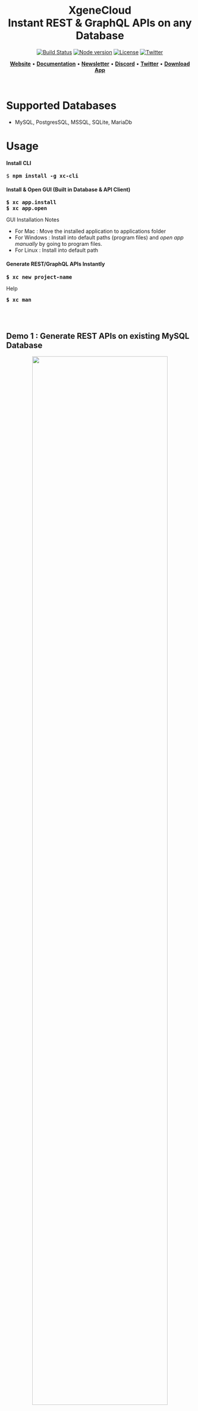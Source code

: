 <h1 align="center" style="border-bottom: none">
    <b>
        XgeneCloud<br>
        Instant REST & GraphQL APIs on any Database
    </b>
</h1>

<div align="center">
 
[![Build Status](https://travis-ci.org/dwyl/esta.svg?branch=master)](https://travis-ci.com/github/xgenecloud/xgenecloud) 
[![Node version](https://badgen.net/npm/node/next)](http://nodejs.org/download/)
[![License](https://badgen.net/npm/license/xc-core)]()<!--![Discord](https://img.shields.io/discord/661905455894888490)
![Stack Exchange monthly questions](https://img.shields.io/stackexchange/stackoverflow/qm/xgenecloud)
--> [![Twitter](https://img.shields.io/twitter/url/https/twitter.com/XgeneCloud.svg?style=social&label=Follow%20%40XgeneCloud)](https://twitter.com/xgenecloud)

</div>

<p align="center">
    <a href="http://www.xgenecloud.com"><b>Website</b></a> •
    <a href="https://xgenecloud.com/docs/"><b>Documentation</b></a> • 
    <a href="https://xgenecloud.com/#subscribe-to-newsletter"><b>Newsletter</b></a> • 
    <a href="https://discord.gg/5RgZmkW"><b>Discord</b></a> • 
    <a href="https://twitter.com/xgenecloud"><b>Twitter</b></a> • 
    <a href="https://xgenecloud.com/download"><b>Download App</b></a> 
</p>  

<br>

# Supported Databases
- MySQL, PostgresSQL, MSSQL, SQLite, MariaDb

# Usage

#### Install CLI
<pre>
$ <b>npm install -g xc-cli</b>
</pre>

#### Install & Open GUI (Built in Database & API Client)
<pre>
<b>$ xc app.install</b>
<b>$ xc app.open</b>
</pre>

GUI Installation Notes
- For Mac : Move the installed application to applications folder
- For Windows : Install into default paths (program files) and *open app manually* by going to program files.
- For Linux : Install into default path 

#### Generate REST/GraphQL APIs Instantly
<pre>
<b>$ xc new project-name</b>
</pre>

Help
<pre>
<b>$ xc man</b>
</pre>

<p>
    <br/><br/>
</p>

## Demo 1 : Generate REST APIs on existing MySQL Database
<p align="center">
    <img src="/static/demo/cli/chinook-rest-example.gif" width="85%">
    <br/><br/><br/><br/>
</p>

## Demo 2 : GUI for Database Design and Scaffolding APIs
<p align="center">
<img  loading="lazy" src="/static/demo/gui/gui-api-scaffolding.mov.gif"/>
<br/><br/><br/><br/>
</p>

## Demo 3 : Generate GraphQL APIs on existing MySQL Database
<p align="center">
    <img src="/static/demo/cli/chinook-graphql-example.gif" width="85%">
    <br/><br/><br/><br/>
</p>


# What is XgeneCloud ?
XgeneCloud consists of **Three** simple & amazing products :
- **An Instant API Framework** that can generate REST & GraphQL on any database 
- **A GUI based fully-featured Database & API Client**
  - GUI DB Client enables - Point & Click schema design & schema migrations. 
  - GUI API Client to debug APIs.
- **A Hybrid Serverless Framework**!
  - All APIs generated can be depoyed as Serverless Functions on any Cloud Platform! 
  - This is without changing any change to source code generated.

## A Simple Overview
<br>
<img  loading="lazy" src="/static/cloud/venndiagram.png"/>
<br>

## A Detailed Overview
<img  loading="lazy" src="/static/diagrams/cloudOverview.png"/>

<br>

# Table Of Contents
- [**Setup**](https://docs.xgenecloud.com/en/v0.5/getting-started/install)
  - [Install](https://docs.xgenecloud.com/en/v0.5/getting-started/install#install-cli)
  - [Generating APIs for first time](https://docs.xgenecloud.com/en/v0.5/getting-started/install#generate-apis)
- [**Architecture**](https://docs.xgenecloud.com/en/v0.5/architecture/Components)
  - [Components](https://docs.xgenecloud.com/en/v0.5/architecture/Components)
  - [REST APIs](https://docs.xgenecloud.com/en/v0.5/architecture/rest-router-service-model)
    - [Router Service Model](https://docs.xgenecloud.com/en/v0.5/architecture/rest-router-service-model)
    - [Request Lifecycle](https://docs.xgenecloud.com/en/v0.5/architecture/rest-request-lifecycle)
  - [GraphQL APIs](https://docs.xgenecloud.com/en/v0.5/architecture/graphql-router-service-model)
    - [Resolver Service Model](https://docs.xgenecloud.com/en/v0.5/architecture/graphql-router-service-model)
    - [Request Lifecycle](https://docs.xgenecloud.com/en/v0.5/architecture/graphql-request-lifecycle)
- [**REST APIs Framework**](https://docs.xgenecloud.com/en/v0.5/architecture/graphql-request-lifecycle)
  - [APIs Generated](https://docs.xgenecloud.com/en/v0.5/architecture/graphql-request-lifecycle)
  - [Authentication](https://docs.xgenecloud.com/en/v0.5/rest-apis/rest-authentication)
  - [ACL](https://docs.xgenecloud.com/en/v0.5/rest-apis/rest-acl)
  - [Middleware](https://docs.xgenecloud.com/en/v0.5/rest-apis/rest-middleware)
  - [Swagger Documentation (autogenerated)](https://docs.xgenecloud.com/en/v0.5/rest-apis/rest-swagger)
- [**GraphQL API Framework**](https://docs.xgenecloud.com/en/v0.5/graphql-apis/graphql-apis-generated)
  - [Authentication](https://docs.xgenecloud.com/en/v0.5/graphql-apis/graphql-authentication)
  - [ACL](https://docs.xgenecloud.com/en/v0.5/graphql-apis/graphql-acl)
  - [Middleware](https://docs.xgenecloud.com/en/v0.5/graphql-apis/graphql-middleware)
  - [GraphQL Schema Generation & Stitching](http://localhost:3000/en/v0.5/graphql-apis/graphql-schema-stitching)
- [**Database**](https://docs.xgenecloud.com/en/v0.5/database/database-modelling)
  - [Database Modelling](https://docs.xgenecloud.com/en/v0.5/database/database-modelling)
  - [Schema Migrations](https://docs.xgenecloud.com/en/v0.5/database/database-migrations)
  - [Validations](https://docs.xgenecloud.com/en/v0.5/database/database-model-validation)
  - [Hooks for write operations](https://docs.xgenecloud.com/en/v0.5/database/database-model-hooks)
- [**Hybrid Serverless API Framework**](https://docs.xgenecloud.com/en/v0.5/deploy/serverless/serverless-aws)
  - [AWS Lambda](https://docs.xgenecloud.com/en/v0.5/deploy/serverless/serverless-aws)
  - [GCP Cloud Functions](https://docs.xgenecloud.com/en/v0.5/deploy/serverless/serverless-gcp)
  - [Azure Function App](https://docs.xgenecloud.com/en/v0.5/deploy/serverless/serverless-azure)
  - [Alibaba/Aliyun Function Compute](https://docs.xgenecloud.com/en/v0.5/deploy/serverless/serverless-alibaba)
  - [Vercel / Zeit Now](https://docs.xgenecloud.com/en/v0.5/deploy/serverless/serverless-vercel)
- [**API Client**](https://docs.xgenecloud.com/en/v0.5/desktop-app/api-client)
  - [Debug APIs](https://docs.xgenecloud.com/en/v0.5/desktop-app/api-client#api-collection)
  - [Test Performance of APIs](https://docs.xgenecloud.com/en/v0.5/desktop-app/api-client#performance-testing)
- [**CLI**](https://docs.xgenecloud.com/en/v0.5/cli/using-man-pages)
  - [Using man pages](https://docs.xgenecloud.com/en/v0.5/cli/using-man-pages) 
    - [man](https://docs.xgenecloud.com/en/v0.5/cli/using-man-pages)
  - [API Generation](https://docs.xgenecloud.com/en/v0.5/cli/api-generation/) 
    - [new](https://docs.xgenecloud.com/en/v0.5/cli/api-generation/#project-creation)
    - [gen.apis.rest](https://docs.xgenecloud.com/en/v0.5/cli/api-generation/#rest-api-generation)    
    - [gen.apis.graphql](https://docs.xgenecloud.com/en/v0.5/cli/api-generation/#graph-api-generation)
  - [Module Generation](https://docs.xgenecloud.com/en/v0.5/cli/module-generation/) 
    - [gen.module](https://docs.xgenecloud.com/en/v0.5/cli/module-generation/)    
  - [Database Schema Migrations](https://docs.xgenecloud.com/en/v0.5/cli/db-migrations) 
    - [db.migrate.list](https://docs.xgenecloud.com/en/v0.5/cli/db-migrations/#list)
    - [db.migrate.create](https://docs.xgenecloud.com/en/v0.5/cli/db-migrations/#create)
    - [db.migrate.up](https://docs.xgenecloud.com/en/v0.5/cli/db-migrations/#up)    
    - [db.migrate.down](https://docs.xgenecloud.com/en/v0.5/cli/db-migrations/#down)        
    - [db.migrate.sync](https://docs.xgenecloud.com/en/v0.5/cli/db-migrations/#sync)        
  - [Access Control Lists (ACL)](https://docs.xgenecloud.com/en/v0.5/cli/acl/) 
    - [permissions.set](https://docs.xgenecloud.com/en/v0.5/cli/acl/#permission-set)
    - [permissions.get](https://docs.xgenecloud.com/en/v0.5/cli/acl/#permission-get)
    - [permissions.user.add](https://docs.xgenecloud.com/en/v0.5/cli/acl/#role-add)    
    - [permissions.user.rename](https://docs.xgenecloud.com/en/v0.5/cli/acl/#role-rename)        
    - [permissions.user.delete](https://docs.xgenecloud.com/en/v0.5/cli/acl/#role-delete)        
  - [Component](https://docs.xgenecloud.com/en/v0.5/cli/component/) 
    - [components.add](https://docs.xgenecloud.com/en/v0.5/cli/component/)
  
# All Demos : Instant APIs on other SQL databases

| Database  | REST APIs Demo                 | GraphQL APIs Demo                  |
|-----------|--------------------------------|------------------------------------- 
| MySql     | [using CLI](#generating-rest-apis-for-mysql-database-using-cli) / [using GUI](#generating-rest-apis-for-mysql-database-using-gui)  |                 [using CLI](#generating-graphql-apis-for-mysql-database-using-cli) / [using GUI](#generating-graphql-apis-for-mysql-database-using-gui)                   |
| Postgres  | [using CLI](#generating-rest-apis-for-postgres-database-using-cli) / [using GUI](#generating-rest-apis-for-postgres-database-using-gui)  |              [using CLI](#generating-graphql-apis-for-postgres-database-using-cli) / [using GUI](#generating-graphql-apis-for-postgres-database-using-gui)                      |
| MsSql     | [using CLI](#generating-rest-apis-for-mssql-database-using-cli) / [using GUI](#generating-rest-apis-for-mssql-database-using-gui)               |             [using CLI](#generating-graphql-apis-for-mssql-database-using-cli) / [using GUI](#generating-graphql-apis-for-mssql-database-using-gui)                         |
| Sqlite3   | [using CLI](#generating-rest-apis-for-sqlite-database-using-cli) / [using GUI](#generating-rest-apis-for-sqlite-database-using-gui)               |             [using CLI](#generating-graphql-apis-for-sqlite-database-using-cli) / [using GUI](#generating-graphql-apis-for-sqlite-database-using-gui)                         |
| MariaDb   | [using CLI](#generating-rest-apis-for-mysql-database-using-cli) / [using GUI](#generating-rest-apis-for-mysql-database-using-gui)               |                [using CLI](#generating-graphql-apis-for-mysql-database-using-cli) / [using GUI](#generating-graphql-apis-for-mysql-database-using-gui)                    |
| Multiple Databases   | [using CLI](#generating-rest-apis-for-multiple-databases-using-cli) / [using GUI](#generating-rest-apis-for-multiple-databases-using-gui)               |                [using CLI](#generating-graphql-apis-for-multiple-databases-using-cli) / [using GUI](#generating-graphql-apis-for-multiple-databases-using-gui)                    |
| Scaffolding for a Table   | [using CLI](#code-scaffolding-for-a-table-cli) / [using GUI](#code-scaffolding-for-a-table)               |                [using CLI](#code-scaffolding-for-a-table-gql-cli) / [using GUI](#code-scaffolding-for-a-table-gql)                    |
| ACL   |  [Click here](#graphql-acl)| [Click here](#rest-acl) | 
| Auto Documentation   |  [Click here](#swagger)| | 


# Feature Demos : Others

| Feature                          | Links                          |
|----------------------------------|-------------------------------- 
| Setup                            | [Click here](#setup) | 
| API Client History             | [Click here](#api-client-history) | 
| API Client Collections         | [Click here](#api-client-collections) | 
| API Performance Test         | [Click here](#api-performance-test) | 
| Database Client Design         | [Click here](#database-client-design) | 
| Database Client Migrations     | [Click here](#database-client-migrations) |  
| Smart Terminal                   | [Click here](#smart-terminal) | 
| Themes : Dark                    | [Click here](#themes--dark) | 
| Themes : Colors                  | [Click here](#themes--colors) | 
| Themes : Custom Colors           | [Click here](#themes--custom-colors) | 
| Multi Environment project        | [Click here](#multi-environment-project) | 


# Youtube PlayLists

| Playlist | Link |
|---------------|------|
| Instant Rest APIs | [Click here](https://www.youtube.com/watch?v=gEU-QvmwSKQ&list=PLhQvP2JTFbRi3SUBIsac37V6SITSMK0rk) |
| Instant GraphQL APIs | [Click here](https://www.youtube.com/watch?v=8LGJKUW9hhU&list=PLhQvP2JTFbRhwVE_-yJQiY32iHOP9zBJ4&index=2&t=0s) |
| Database Client - Desktop App | [Click here](https://www.youtube.com/watch?v=ETEEcY4mmEg&list=PLhQvP2JTFbRi70kd_odHHJVpawZr9wXNY&index=2&t=0s) |
| Smart Terminal | [Click here](https://www.youtube.com/watch?v=nVn3oe4oAuc&list=PLhQvP2JTFbRhj550ia3pPU_oryHacE7fE&index=2&t=0s) |
| Themes | [Click here](https://www.youtube.com/watch?v=5vqqW_nG_OY&list=PLhQvP2JTFbRii2eIXEzAeWUBWiYO189Cu&index=2&t=0s) |


# Serverless Platforms Supported
| Cloud Platform | Serverless    | Serverless Containers     |
|--------------|---------------|------------------------------------- 
| AWS       | [<img src="/static/cloud/aws-lambda-1.svg" height="24"> Lambda](#aws-lambda-deployment) | <img src="/static/cloud/fargate.png" height="24"> Fargate |
| GCP  | [<img src="/static/cloud/cloud-function.png" height="24"> Cloud Function](#gcp-cloud-function) | <img src="/static/cloud/cloud-run.png" height="24"> Cloud Run |
| Azure    | [<img src="/static/cloud/azure-function.png" height="24"> Function App](#azure-function-app) | <img src="/static/cloud/azure-function.png" height="24"> Function App Container |
| Zeit    | [<img src="/static/cloud/zeit-now.jpg" height="24"> Now](#zeit-now) | |
| Alibaba | [<img src="/static/cloud/alibaba.png" height="24"> Function Compute](#alibaba-function-compute) | <img src="/static/cloud/alibaba-ask.png" height="24"> Alibaba Serverless Kubernetes |



[⤴️](#all-demos--instant-apis-on-other-sql-databases)
### Generating REST APIs for MySQL Database Using CLI

<p align="center">
<img  loading="lazy" src="/static/demo/cli/mysql-rest-magento.gif"/>
</p>

[Asciinema](https://asciinema.org/a/KNkZqQ8g6wWMByLUqsR6W0hcr?t=10&speed=2)


[⤴️](#all-demos--instant-apis-on-other-sql-databases)
### Generating REST APIs for MySQL Database Using GUI
  
  <p align="center">
<img loading="lazy" src="/static/demo/gui/mysql-rest.gif"/>
</p>  

[Youtube](https://www.youtube.com/watch?v=gEU-QvmwSKQ)

[⤴️](#all-demos--instant-apis-on-other-sql-databases)
### Generating REST APIs for Postgres Database Using CLI

<p align="center">
<img  loading="lazy" src="/static/demo/cli/pg-rest.gif"/>
</p>

[Asciinema](https://asciinema.org/a/o57c945IEBFYeLZ0l606U3m7G?t=10&speed=2)



[⤴️](#all-demos--instant-apis-on-other-sql-databases)
### Generating REST APIs for Postgres Database Using GUI

<p align="center">
<img  loading="lazy" src="/static/demo/gui/pg-rest.gif"/>
</p>

[Youtube](https://www.youtube.com/watch?v=H_ghRwhh6js)

[⤴️](#all-demos--instant-apis-on-other-sql-databases)
### Generating REST APIs for MSSQL Database Using CLI

<p align="center">
<img  loading="lazy" src="/static/demo/cli/mssql-rest.gif"/>
</p>

[Asciinema](https://asciinema.org/a/38UyO54GpQXpsXdfoDviraN9U?t=11&speed=2)


[⤴️](#all-demos--instant-apis-on-other-sql-databases)
### Generating REST APIs for MSSQL Database Using GUI

<p align="center">
<img  loading="lazy" src="/static/demo/gui/mssql-rest.gif"/>
</p>

[Youtube](https://www.youtube.com/watch?v=Vyd9_93UfXs)

[⤴️](#all-demos--instant-apis-on-other-sql-databases)
### Generating REST APIs for SQLite Database Using CLI

Coming Soon...

[⤴️](#all-demos--instant-apis-on-other-sql-databases)
### Generating REST APIs for SQLite Database Using GUI

<p align="center">
<img  loading="lazy" src="/static/demo/gui/sqlite-rest.gif"/>
</p>

[Youtube](https://www.youtube.com/watch?v=R3SiJQPVVcQ)

[⤴️](#all-demos--instant-apis-on-other-sql-databases)
### Generating REST APIs for Multiple Databases Using GUI

<p align="center">
<img  loading="lazy" src="/static/demo/gui/gui-multi-chinook-rest.gif"/>
</p>

[Youtube](https://youtu.be/TXYhp5TlkNo)

[⤴️](#all-demos--instant-apis-on-other-sql-databases)
### Scaffolding for a Table

<p align="center">
<img  loading="lazy" src="/static/demo/gui/gui-api-scaffolding.mov.gif"/>
</p>

[Youtube](https://youtu.be/m5fD8dDOkww)

[⤴️](#all-demos--instant-apis-on-other-sql-databases)
### Scaffolding for a Table : CLI

<p align="center">
<img  loading="lazy" src="/static/demo/cli/cli-api-scaffolding-rest.mov.gif"/>
</p>

[Youtube](https://youtu.be/HGk4FkhuxZs)


[⤴️](#all-demos--instant-apis-on-other-sql-databases)
### Generating REST APIs for Multiple Databases Using CLI

<p align="center">
<img  loading="lazy" src="/static/demo/cli/multi-db-demo.gif"/>
</p>

[Youtube](https://youtu.be/TXYhp5TlkNo)


[⤴️](#all-demos--instant-apis-on-other-sql-databases)
### Generating GraphQL APIs for MySQL Database Using CLI

<p align="center">
<img  loading="lazy" src="/static/demo/cli/mysql-graphql.gif"/>
</p>

[Asciinema](https://asciinema.org/a/nuDgAWrY2Trs6to6E2SaZw8yA?t=11&speed=2)



[⤴️](#all-demos--instant-apis-on-other-sql-databases)
### Generating GraphQL APIs for MySQL Database Using GUI

<p align="center">
<img  loading="lazy" src="/static/demo/gui/mysql-graphql.mov.gif"/>
</p>

[Youtube](https://www.youtube.com/watch?v=8LGJKUW9hhU)

[⤴️](#all-demos--instant-apis-on-other-sql-databases)
### Generating GraphQL APIs for Postgres Database Using CLI

<p align="center">
<img  loading="lazy" src="/static/demo/cli/pg-graphql.gif"/>
</p>

[Asciinema](https://asciinema.org/a/K1RrH2ixbrbDuTUkXdUGKF41u?t=12&speed=2)

[⤴️](#all-demos--instant-apis-on-other-sql-databases)
### Generating GraphQL APIs for Postgres Database Using GUI

<p align="center">
<img  loading="lazy" src="/static/demo/gui/pg-graphql.gif"/>
</p>

[Youtube](https://www.youtube.com/watch?v=QEq3Mjbeelg)


[⤴️](#all-demos--instant-apis-on-other-sql-databases)
### Generating GraphQL APIs for MSSQL Database Using CLI

<p align="center">
<img  loading="lazy" src="/static/demo/cli/mssql-graphql.gif"/>
</p>

[Asciinema](https://asciinema.org/a/HBT8Zn6wxRUneQZxYEjSsVUYE?t=18&speed=2)

[⤴️](#all-demos--instant-apis-on-other-sql-databases)
### Generating GraphQL APIs for MSSQL Database Using GUI

<p align="center">
<img  loading="lazy" src="/static/demo/gui/mssql-graphql.gif"/>
</p>

[Youtube](https://www.youtube.com/watch?v=qaLIpXe1gb0)

[⤴️](#all-demos--instant-apis-on-other-sql-databases)
### Generating GraphQL APIs for SQLite Database Using CLI

Coming Soon...

[⤴️](#all-demos--instant-apis-on-other-sql-databases)
### Generating GraphQL APIs for SQLite Database Using GUI

<p align="center">
<img  loading="lazy" src="/static/demo/gui/sqlite-graphql.gif"/>
</p>

[Youtube](https://www.youtube.com/watch?v=DmP5_Rsib_4)


[⤴️](#all-demos--instant-apis-on-other-sql-databases)
### Generating GraphQL APIs for Multiple Databases Using GUI

Coming soon...

[⤴️](#all-demos--instant-apis-on-other-sql-databases)
### Generating GraphQL APIs for Multiple Databases Using CLI

Coming soon...

[⤴️](#all-demos--instant-apis-on-other-sql-databases)
### Scaffolding for a Table : GQL

<p align="center">
<img  loading="lazy" src="/static/demo/gui/gui-api-scaffolding-gql.mov.gif"/>
</p>

[Youtube](https://youtu.be/KbeGpETI1vs)

[⤴️](#all-demos--instant-apis-on-other-sql-databases)
### Scaffolding for a Table : GQL CLI

<p align="center">
<img  loading="lazy" src="/static/demo/cli/cli-api-scaffolding-graphql.mov.gif"/>
</p>

[Youtube](https://youtu.be/HGk4FkhuxZs)

[⤴️](#all-demos--instant-apis-on-other-sql-databases)
### GraphQL : ACL

<p align="center">
<img  loading="lazy" src="/static/demo/security/gui-acl-graphql.mov.gif"/>
</p>

[Youtube](https://youtu.be/YegtwHyUhaM)

[⤴️](#all-demos--instant-apis-on-other-sql-databases)
### REST : ACL

<p align="center">
<img  loading="lazy" src="/static/demo/security/gui-acl-rest.mov.gif"/>
</p>

[Youtube](https://youtu.be/AwbxwZjjN-8)



[⤴️](#all-demos--instant-apis-on-other-sql-databases)
### Swagger

<p align="center">
<img  loading="lazy" src="/static/demo/swagger/swagger.png"/>
</p>

[Youtube](https://www.youtube.com/watch?v=1unQAEGDz8U&feature=youtu.be)

[⤴️](#feature-demos--others)
### Setup

<p align="center">
<img  loading="lazy" src="/static/demo/setup/setup.gif"/>
</p>

[Asciinema](https://asciinema.org/a/bJIzrdLhzg82sY8S9ztaLLZhX&speed=2)


[⤴️](#feature-demos--others)
### API Client History  


<p align="center">
<img  loading="lazy" src="/static/demo/client-api/api-client-history-demo.mov.gif"/>
</p>

[Youtube](https://www.youtube.com/watch?v=A2yFGh2Mqok)

[⤴️](#feature-demos--others)

### API Client Collections  

<p align="center">
<img  loading="lazy" src="/static/demo/client-api/api-collection-demo.mov.gif"/>
</p>

[Youtube](https://www.youtube.com/watch?v=EIadg-Z1oTc)

[⤴️](#feature-demos--others)

### API Performance Test  

<p align="center">
<img  loading="lazy" src="/static/demo/gui/http-perf.gif"/>
</p>

[Youtube](https://www.youtube.com/watch?v=znTQyUZUcSQ)

[⤴️](#feature-demos--others)
### Database Client Design  

<p align="center">
<img  loading="lazy" src="/static/demo/client-db/schema-design-demo.mov.gif"/>
</p>

[Youtube](https://www.youtube.com/watch?v=ETEEcY4mmEg)

[⤴️](#feature-demos--others)
### Database Client Migrations  

<p align="center">
<img  loading="lazy" src="/static/demo/client-db/schema-design-demo.mov.gif"/>
</p>

[Youtube](https://www.youtube.com/watch?v=IKvraKy0S90)

[⤴️](#feature-demos--others)
### Smart Terminal    

<p align="center">
<img  loading="lazy" src="/static/demo/smart-terminal/smart-terminal-demo.mov.gif"/>
</p>

[Youtube](https://www.youtube.com/watch?v=nVn3oe4oAuc)


[⤴️](#feature-demos--others)
### Themes : Dark    

<p align="center">
<img  loading="lazy" src="/static/demo/themes/dark-theme-demo.mov.gif"/>
</p>


[Youtube](https://www.youtube.com/watch?v=5vqqW_nG_OY)


[⤴️](#feature-demos--others)
### Themes : Colors    

<p align="center">
<img  loading="lazy" src="/static/demo/themes/theme-colors-demo.mov.gif"/>
</p>

[Youtube](https://www.youtube.com/watch?v=f1VocvAO3oE)

[⤴️](#feature-demos--others)
### Themes : Custom Colors    

<p align="center">
<img  loading="lazy" src="/static/demo/themes/theme-color.gif"/>
</p>

[Youtube](https://youtu.be/NFs0rOvhgbQ)

[⤴️](#feature-demos--others)
### Multi Environment project   

<p align="center">
<img  loading="lazy" src="/static/demo/gui/gui-multi-env.gif"/>
</p>

[Youtube](https://youtu.be/Y-v_4KnK1Jo)


# Serverless Deployment



[⤴️](#serverless-platforms-supported) 

## AWS Lambda Deployment

- Open `server/config/default.config.js` and set `aws.lambda` to true and change other cloud serverless platform values as `false`.
- Install AWS cli & authenticate

    Refer : https://docs.aws.amazon.com/cli/index.html
    
- Open `serverless.yml` file and do  the  necessary changes.
- `npm run aws:lambda`


[⤴️](#serverless-platforms-supported)

## Azure Function App

- Install Azure cli and login.
- `npm install -g azure-functions-core-tools`
- `npm run azure:deploy`


[⤴️](#serverless-platforms-supported)

## GCP Cloud Function


- Install Google Cloud cli and authenticate.
- `npm run gcp:fn`



[⤴️](#serverless-platforms-supported)

## Zeit Now


- Install Zeit now library and authenticate using email.
- Add `production` environment in `config.xc.json`
 
    ```
    "envs": {
        "production": {
          "db": [
            {
              "client": "mysql",
              "connection": {
                "host": "localhost",
                "port": "3306",
                "user": "root",
                "password": "password",
                "database": "sakila"
              },
              "meta": {
                "tableName": "_evolutions",
                "dbAlias": "primary"
              }
            }
          ],
          "api" : {}
        }
      },
    ```
- `npm run zeit:now`

  

[⤴️](#serverless-platforms-supported)

## Alibaba Function Compute 

- Install `fun` cli tool `npm install @alicloud/fun -g`
- Setup alibaba account configuration in cli using `fun config` ( https://www.alibabacloud.com/help/doc-detail/64204.htm )
- Run 
    - `npm run ali:fn:compute`
    - or `fun deploy`





    
